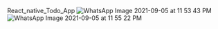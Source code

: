 React_native_Todo_App
![WhatsApp Image 2021-09-05 at 11 53 43 PM](https://user-images.githubusercontent.com/84874096/132137462-f7357220-6812-4028-a4c1-a9f7f6db3148.jpeg)
![WhatsApp Image 2021-09-05 at 11 55 22 PM](https://user-images.githubusercontent.com/84874096/132137464-9507bdc5-65ed-4eb3-ab47-ed7e97eb040e.jpeg)

